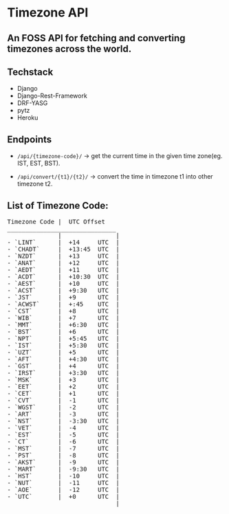 # Timezone API

## An FOSS API for fetching and converting timezones across the world.

## Techstack

- Django
- Django-Rest-Framework
- DRF-YASG
- pytz
- Heroku

## Endpoints

- `/api/{timezone-code}/` -> get the current time in the given time zone(eg. IST, EST, BST).

- `/api/convert/{t1}/{t2}/` -> convert the time in timezone t1 into other timezone t2.

## List of Timezone Code:

<pre>
Timezone Code |  UTC Offset
______________________________
              |               |
- `LINT`      |  +14     UTC  | 
- `CHADT`     |  +13:45  UTC  | 
- `NZDT`      |  +13     UTC  | 
- `ANAT`      |  +12     UTC  | 
- `AEDT`      |  +11     UTC  | 
- `ACDT`      |  +10:30  UTC  |  
- `AEST`      |  +10     UTC  | 
- `ACST`      |  +9:30   UTC  |      
- `JST`       |  +9      UTC  |  
- `ACWST`     |  +:45    UTC  |  
- `CST`       |  +8      UTC  |  
- `WIB`       |  +7      UTC  |  
- `MMT`       |  +6:30   UTC  |  
- `BST`       |  +6      UTC  |  
- `NPT`       |  +5:45   UTC  |    
- `IST`       |  +5:30   UTC  |    
- `UZT`       |  +5      UTC  |  
- `AFT`       |  +4:30   UTC  |    
- `GST`       |  +4      UTC  |  
- `IRST`      |  +3:30   UTC  |  
- `MSK`       |  +3      UTC  |  
- `EET`       |  +2      UTC  |         
- `CET`       |  +1      UTC  |   
- `CVT`       |  -1      UTC  |   
- `WGST`      |  -2      UTC  |   
- `ART`       |  -3      UTC  |   
- `NST`       |  -3:30   UTC  |     
- `VET`       |  -4      UTC  |   
- `EST`       |  -5      UTC  |   
- `CT`        |  -6      UTC  |     
- `MST`       |  -7      UTC  |     
- `PST`       |  -8      UTC  |     
- `AKST`      |  -9      UTC  |     
- `MART`      |  -9:30   UTC  |       
- `HST`       |  -10     UTC  |       
- `NUT`       |  -11     UTC  |       
- `AOE`       |  -12     UTC  |       
- `UTC`       |  +0      UTC  | 
______________________________|
</pre>
